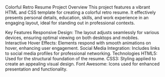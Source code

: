 
Colorful Retro Resume
Project Overview
This project features a vibrant HTML and CSS template for creating a colorful retro resume. It effectively presents personal details, education, skills, and work experience in an engaging layout, ideal for standing out in professional contexts.

Key Features
Responsive Design: The layout adjusts seamlessly for various devices, ensuring optimal viewing on both desktops and mobiles.
Interactive Hover Effects: Elements respond with smooth animations on hover, enhancing user engagement.
Social Media Integration: Includes links to social media profiles for professional networking.
Technologies
HTML5: Used for the structural foundation of the resume.
CSS3: Styling applied to create an appealing visual design.
Font Awesome: Icons used for enhanced presentation and functionality.
